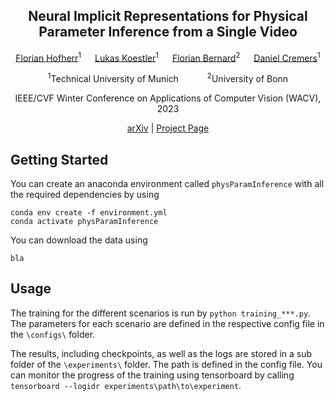 <h2 align="center">Neural Implicit Representations for Physical Parameter Inference from a Single Video</h2>

<p align="center">
    <a href="https://vision.in.tum.de/members/hofherrf">Florian Hofherr</a><sup>1</sup> &emsp;
    <a href="https://lukaskoestler.com">Lukas Koestler</a><sup>1</sup> &emsp;
    <a href="http://florianbernard.net">Florian Bernard</a><sup>2</sup> &emsp;
    <a href="https://vision.in.tum.de/members/cremers">Daniel Cremers</a><sup>1</sup>
</p>

<p align="center">
    <sup>1</sup>Technical University of Munich&emsp;&emsp;&emsp;
    <sup>2</sup>University of Bonn<br>
</p>

<p align="center">
    IEEE/CVF Winter Conference on Applications of Computer Vision (WACV), 2023
</p>
<p align="center">
    <a href="http://arxiv.org/abs/2204.14030">arXiv</a> |
    <a href="https://florianhofherr.github.io/phys-param-inference/">Project Page</a>
</p>

## Getting Started
You can create an anaconda environment called `physParamInference` with all the required dependencies by using
```
conda env create -f environment.yml
conda activate physParamInference
```

You can download the data using
```
bla
```

## Usage
The training for the different scenarios is run by `python training_***.py`. The parameters for each scenario are defined in the respective config file in the `\configs\` folder. 

The results, including checkpoints, as well as the logs are stored in a sub folder of the `\experiments\` folder. The path is defined in the config file. You can monitor the progress of the training using tensorboard by calling `tensorboard --logidr experiments\path\to\experiment`.